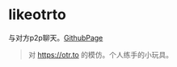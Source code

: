 # likeotrto

与对方p2p聊天。[GithubPage](https://bjwktcsnzh.github.io/likeotrto/)

> 对 https://otr.to  的模仿。个人练手的小玩具。
